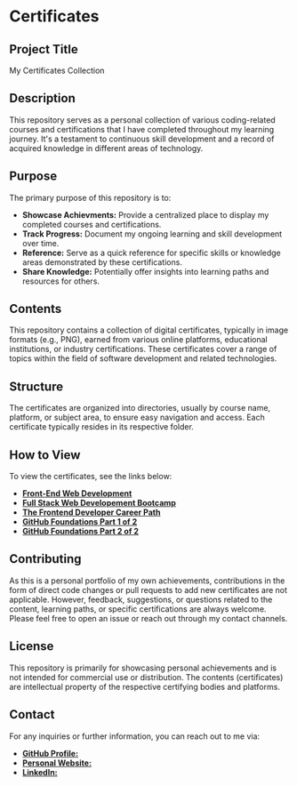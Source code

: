 # Certificates

## Project Title
My Certificates Collection

## Description
This repository serves as a personal collection of various coding-related courses and certifications that I have completed throughout my learning journey. It's a testament to continuous skill development and a record of acquired knowledge in different areas of technology.

## Purpose
The primary purpose of this repository is to:
* **Showcase Achievments:** Provide a centralized place to display my completed courses and certifications.
* **Track Progress:** Document my ongoing learning and skill development over time.
* **Reference:** Serve as a quick reference for specific skills or knowledge areas demonstrated by these certifications.
* **Share Knowledge:** Potentially offer insights into learning paths and resources for others.

## Contents
This repository contains a collection of digital certificates, typically in image formats (e.g., PNG), earned from various online platforms, educational institutions, or industry certifications. These certificates cover a range of topics within the field of software development and related technologies.

## Structure
The certificates are organized into directories, usually by course name, platform, or subject area, to ensure easy navigation and access. Each certificate typically resides in its respective folder.

## How to View
To view the certificates, see the links below:
* [**Front-End Web Development**](https://elyk-adnuram.github.io/Certificates/pages/certificate3.html)
* [**Full Stack Web Developement Bootcamp**](https://elyk-adnuram.github.io/Certificates/pages/certificate1.html)
* [**The Frontend Developer Career Path**](https://elyk-adnuram.github.io/Certificates/pages/certificate2.html)
* [**GitHub Foundations Part 1 of 2**](https://elyk-adnuram.github.io/Certificates/pages/certificate4.html)
* [**GitHub Foundations Part 2 of 2**](https://elyk-adnuram.github.io/Certificates/pages/certificate5.html)

## Contributing
As this is a personal portfolio of my own achievements, contributions in the form of direct code changes or pull requests to add new certificates are not applicable.
However, feedback, suggestions, or questions related to the content, learning paths, or specific certifications are always welcome. Please feel free to open an issue or reach out through my contact channels.

## License
This repository is primarily for showcasing personal achievements and is not intended for commercial use or distribution. The contents (certificates) are intellectual property of the respective certifying bodies and platforms.

## Contact
For any inquiries or further information, you can reach out to me via:
* [**GitHub Profile:**](https://github.com/Elyk-Adnuram)
* [**Personal Website:**](https://www.kylemarunda.com)
* [**LinkedIn:**](https://www.linkedin.com/in/kyle-marunda-58409439) 
